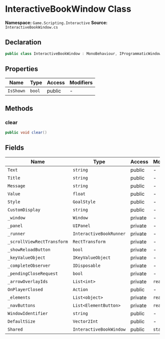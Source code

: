 # InteractiveBookWindow Class

**Namespace:** `Game.Scripting.Interactive`
**Source:** `InteractiveBookWindow.cs`

## Declaration

```csharp
public class InteractiveBookWindow : MonoBehaviour, IProgrammaticWindow, IBuilderWindow, IPageUI
```

## Properties

| Name | Type | Access | Modifiers |
|------|------|--------|-----------|
| `IsShown` | `bool` | public | - |

## Methods

### clear

```csharp
public void clear()
```

## Fields

| Name | Type | Access | Modifiers |
|------|------|--------|-----------|
| `Text` | `string` | public | - |
| `Title` | `string` | public | - |
| `Message` | `string` | public | - |
| `Value` | `float` | public | - |
| `Style` | `GoalStyle` | public | - |
| `CustomDisplay` | `string` | public | - |
| `_window` | `Window` | private | - |
| `_panel` | `UIPanel` | private | - |
| `_runner` | `InteractiveBookRunner` | private | - |
| `_scrollViewRectTransform` | `RectTransform` | private | - |
| `_showReloadButton` | `bool` | private | - |
| `_keyValueObject` | `IKeyValueObject` | private | - |
| `_completeObserver` | `IDisposable` | private | - |
| `_pendingCloseRequest` | `bool` | private | - |
| `_arrowOverlayIds` | `List<int>` | private | `readonly` |
| `OnPlayerClosed` | `Action` | public | - |
| `_elements` | `List<object>` | private | `readonly` |
| `_navButtons` | `List<ElementButton>` | private | `readonly` |
| `WindowIdentifier` | `string` | public | - |
| `DefaultSize` | `Vector2Int` | public | - |
| `Shared` | `InteractiveBookWindow` | public | `static` |

